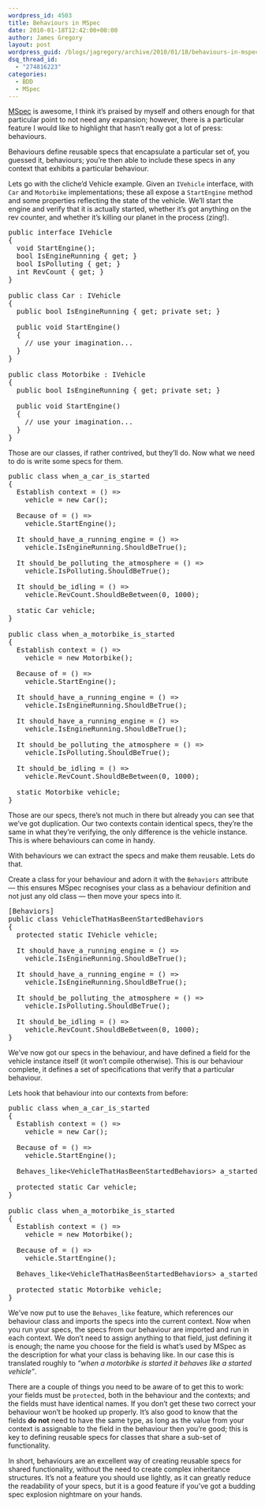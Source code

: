 ```yaml
---
wordpress_id: 4503
title: Behaviours in MSpec
date: 2010-01-18T12:42:00+00:00
author: James Gregory
layout: post
wordpress_guid: /blogs/jagregory/archive/2010/01/18/behaviours-in-mspec.aspx
dsq_thread_id:
  - "274816223"
categories:
  - BDD
  - MSpec
---
```

[MSpec](http://github.com/machine/machine.specifications) is awesome, I think it&#8217;s praised by myself and others enough for that particular point to not need any expansion; however, there is a particular feature I would like to highlight that hasn&#8217;t really got a lot of press: behaviours.

Behaviours define reusable specs that encapsulate a particular set of, you guessed it, behaviours; you&#8217;re then able to include these specs in any context that exhibits a particular behaviour.

Lets go with the cliche&#8217;d Vehicle example. Given an `IVehicle` interface, with `Car` and `Motorbike` implementations; these all expose a `StartEngine` method and some properties reflecting the state of the vehicle. We&#8217;ll start the engine and verify that it is actually started, whether it&#8217;s got anything on the rev counter, and whether it&#8217;s killing our planet in the process (zing!).

<pre>public interface IVehicle
{
  void StartEngine();
  bool IsEngineRunning { get; }
  bool IsPolluting { get; }
  int RevCount { get; }
}

public class Car : IVehicle
{
  public bool IsEngineRunning { get; private set; }
  
  public void StartEngine()
  {
    // use your imagination...
  }
}

public class Motorbike : IVehicle
{
  public bool IsEngineRunning { get; private set; }

  public void StartEngine()
  {
    // use your imagination...
  }
}
</pre>

Those are our classes, if rather contrived, but they&#8217;ll do. Now what we need to do is write some specs for them.

<pre>public class when_a_car_is_started
{
  Establish context = () =&gt;
    vehicle = new Car();
  
  Because of = () =&gt;
    vehicle.StartEngine();
  
  It should_have_a_running_engine = () =&gt;
    vehicle.IsEngineRunning.ShouldBeTrue();
  
  It should_be_polluting_the_atmosphere = () =&gt;
    vehicle.IsPolluting.ShouldBeTrue();
  
  It should_be_idling = () =&gt;
    vehicle.RevCount.ShouldBeBetween(0, 1000);
  
  static Car vehicle;
}

public class when_a_motorbike_is_started
{
  Establish context = () =&gt;
    vehicle = new Motorbike();
  
  Because of = () =&gt;
    vehicle.StartEngine();
  
  It should_have_a_running_engine = () =&gt;
    vehicle.IsEngineRunning.ShouldBeTrue();

  It should_have_a_running_engine = () =&gt;
    vehicle.IsEngineRunning.ShouldBeTrue();

  It should_be_polluting_the_atmosphere = () =&gt;
    vehicle.IsPolluting.ShouldBeTrue();

  It should_be_idling = () =&gt;
    vehicle.RevCount.ShouldBeBetween(0, 1000);
  
  static Motorbike vehicle;
}
</pre>

Those are our specs, there&#8217;s not much in there but already you can see that we&#8217;ve got duplication. Our two contexts contain identical specs, they&#8217;re the same in what they&#8217;re verifying, the only difference is the vehicle instance. This is where behaviours can come in handy.

With behaviours we can extract the specs and make them reusable. Lets do that.

Create a class for your behaviour and adorn it with the `Behaviors` attribute &mdash; this ensures MSpec recognises your class as a behaviour definition and not just any old class &mdash; then move your specs into it.

<pre>[Behaviors]
public class VehicleThatHasBeenStartedBehaviors
{
  protected static IVehicle vehicle;
  
  It should_have_a_running_engine = () =&gt;
    vehicle.IsEngineRunning.ShouldBeTrue();

  It should_have_a_running_engine = () =&gt;
    vehicle.IsEngineRunning.ShouldBeTrue();

  It should_be_polluting_the_atmosphere = () =&gt;
    vehicle.IsPolluting.ShouldBeTrue();

  It should_be_idling = () =&gt;
    vehicle.RevCount.ShouldBeBetween(0, 1000);
}
</pre>

We&#8217;ve now got our specs in the behaviour, and have defined a field for the vehicle instance itself (it won&#8217;t compile otherwise). This is our behaviour complete, it defines a set of specifications that verify that a particular behaviour.

Lets hook that behaviour into our contexts from before:

<pre>public class when_a_car_is_started
{
  Establish context = () =&gt;
    vehicle = new Car();
  
  Because of = () =&gt;
    vehicle.StartEngine();
  
  Behaves_like&lt;VehicleThatHasBeenStartedBehaviors&gt; a_started_vehicle;
  
  protected static Car vehicle;
}

public class when_a_motorbike_is_started
{
  Establish context = () =&gt;
    vehicle = new Motorbike();
  
  Because of = () =&gt;
    vehicle.StartEngine();
  
  Behaves_like&lt;VehicleThatHasBeenStartedBehaviors&gt; a_started_vehicle;
  
  protected static Motorbike vehicle;
}
</pre>

We&#8217;ve now put to use the `Behaves_like` feature, which references our behaviour class and imports the specs into the current context. Now when you run your specs, the specs from our behaviour are imported and run in each context. We don&#8217;t need to assign anything to that field, just defining it is enough; the name you choose for the field is what&#8217;s used by MSpec as the description for what your class is behaving like. In our case this is translated roughly to _&#8220;when a motorbike is started it behaves like a started vehicle&#8221;_.

There are a couple of things you need to be aware of to get this to work: your fields must be `protected`, both in the behaviour and the contexts; and the fields must have identical names. If you don&#8217;t get these two correct your behaviour won&#8217;t be hooked up properly. It&#8217;s also good to know that the fields **do not** need to have the same type, as long as the value from your context is assignable to the field in the behaviour then you&#8217;re good; this is key to defining reusable specs for classes that share a sub-set of functionality.

In short, behaviours are an excellent way of creating reusable specs for shared functionality, without the need to create complex inheritance structures. It&#8217;s not a feature you should use lightly, as it can greatly reduce the readability of your specs, but it is a good feature if you&#8217;ve got a budding spec explosion nightmare on your hands.